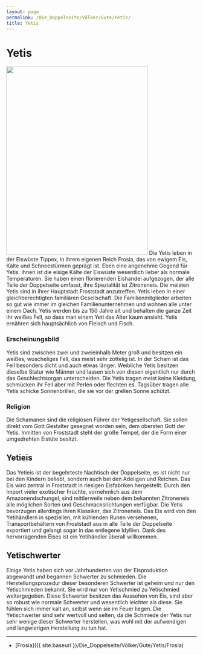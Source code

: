 ```yaml
---
layout: page
permalink: /Die_Doppelseite/Völker/Gute/Yetis/
title: Yetis
---
```


# Yetis

<img alt="" height="500" src="{{ site.baseurl }}/assets/images/rassen/yeti2.jpg" width="374" />
Die Yetis leben in der Eiswüste Tippex, in ihrem eigenen Reich Frosia, das von ewigem Eis, Kälte und Schneestürmen geprägt ist. Eben eine angenehme Gegend für Yetis. Ihnen ist die eisige Kälte der Eiswüste wesentlich lieber als normale Temperaturen. Sie haben einen florierenden Eishandel aufgezogen, der alle Teile der Doppelseite umfasst, ihre Spezialität ist Zitroneneis. Die meisten Yetis sind in ihrer Hauptstadt Froststadt anzutreffen. Yetis leben in einer gleichberechtigten familiären Gesellschaft. Die Familienmitglieder arbeiten so gut wie immer im gleichen Familienunternehmen und wohnen alle unter einem Dach. Yetis werden bis zu 150 Jahre alt und behalten die ganze Zeit ihr weißes Fell, so dass man einem Yeti das Alter kaum ansieht. Yetis ernähren sich hauptsächlich von Fleisch und Fisch.

### Erscheinungsbild

Yetis sind zwischen zwei und zweieinhalb Meter groß und besitzen ein weißes, wuscheliges Fell, das meist sehr zottelig ist. In der Scham ist das Fell besonders dicht und auch etwas länger. Weibliche Yetis besitzen dieselbe Statur wie Männer und lassen sich von diesen eigentlich nur durch das Geschlechtsorgan unterscheiden. Die Yetis tragen meist keine Kleidung, schmücken ihr Fell aber mit Perlen oder flechten es. Tagsüber tragen alle Yetis schicke Sonnenbrillen, die sie vor der grellen Sonne schützt.

### Religion

Die Schamanen sind die religiösen Führer der Yetigesellschaft. Sie sollen direkt vom Gott Gestalter gesegnet worden sein, dem obersten Gott der Yetis. Inmitten von Froststadt steht der große Tempel, der die Form einer umgedrehten Eistüte besitzt.

## Yetieis

Das Yetieis ist der begehrteste Nachtisch der Doppelseite, es ist nicht nur bei den Kindern beliebt, sondern auch bei den Adeligen und Reichen. Das Eis wird zentral in Froststadt in riesigen Eisfabriken hergestellt. Durch den Import vieler exotischer Früchte, vornehmlich aus dem Amazonendschungel, sind mittlerweile neben dem bekannten Zitroneneis alle möglichen Sorten und Geschmacksrichtungen verfügbar. Die Yetis bevorzugen allerdings ihren Klassiker, das Zitroneneis. Das Eis wird von den Yetihändlern in speziellen, mit kühlenden Runen versehenen, Transportbehältern von Froststadt aus in alle Teile der Doppelseite exportiert und gelangt sogar in das entlegene Idyllien. Dank des hervorragenden Eises ist ein Yetihändler überall willkommen.

## Yetischwerter

Einige Yetis haben sich vor Jahrhunderten von der Eisproduktion abgewandt und begannen Schwerter zu schmieden. Die Herstellungsprozedur dieser besonderen Schwerter ist geheim und nur den Yetischmieden bekannt. Sie wird nur von Yetischmied zu Yetischmied weitergegeben. Diese Schwerter besitzen das Aussehen von Eis, sind aber so robust wie normale Schwerter und wesentlich leichter als diese. Sie fühlen sich immer kalt an, selbst wenn sie im Feuer liegen. Die Yetischwerter sind sehr wertvoll und selten, da die Schmiede der Yetis nur sehr wenige dieser Schwerter herstellen, was wohl mit der aufwendigen und langwierigen Herstellung zu tun hat.


***
- [Frosia]({{ site.baseurl }}/Die_Doppelseite/Völker/Gute/Yetis/Frosia)

